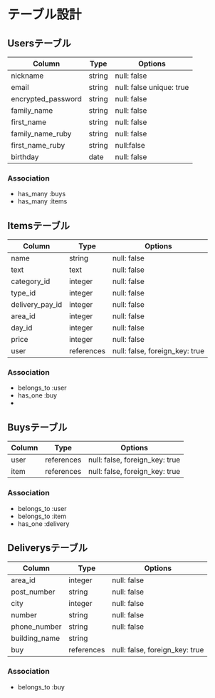 # テーブル設計

## Usersテーブル
| Column             | Type   | Options                  |
| ------------------ | ------ | ------------------------ |
| nickname           | string | null: false              |
| email              | string | null: false unique: true |
| encrypted_password | string | null: false              |
| family_name        | string | null: false              |
| first_name          | string | null: false             |
| family_name_ruby | string | null: false |
| first_name_ruby | string | null:false |
| birthday           | date  | null: false              |


### Association

- has_many :buys
- has_many :items



## Itemsテーブル

| Column          | Type    | Options     |
| --------------- | ------  | ----------- |
| name            | string  | null: false |  商品名が必須であること
| text            | text    | null: false |  商品の説明が必須であること
| category_id     | integer | null: false |  カテゴリーの情報が必須であること
| type_id         | integer | null: false |  商品の状態についての情報が必須であること
| delivery_pay_id | integer | null: false |  配送料の負担についての情報が必須であること
| area_id         | integer | null: false |  発送元の地域についての情報が必須であること
| day_id          | integer | null: false |  発送までの日数についての情報が必須であること
| price           | integer | null: false |  価格についての情報が必須であること
| user | references | null: false, foreign_key: true |

  

### Association

- belongs_to :user
- has_one :buy
- 



## Buysテーブル

| Column | Type   | Options     |
| ------ | ------ | ----------- |
| user | references | null: false, foreign_key: true |
| item | references | null: false, foreign_key: true |


### Association

- belongs_to :user
- belongs_to :item
- has_one :delivery


## Deliverysテーブル

| Column | Type | Options |
| ------- | ------- | ------- |
| area_id | integer | null: false | 
| post_number | string | null: false |
| city | integer | null: false |
| number | string | null: false |
| phone_number | string | null: false |配送先の情報として、郵便番号・都道府県・市区町村・番地・電話番号が必須であること
| building_name | string |
| buy | references | null: false, foreign_key: true |

### Association
 - belongs_to :buy